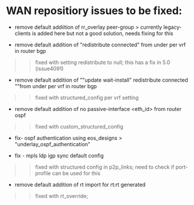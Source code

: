 # WAN repositiory issues to be fixed:

- remove default addiition of rr_overlay peer-group > currently legacy-clients is added here but not a good solution, needs fixing for this

- remove default addition of "redistribute connected" from under per vrf in router bgp
 >> fixed with setting redistribute to null;
 >> this has a fix in 5.0 (issue4091)

- remove default addition of ""update wait-install" redistribute connected ""from under per vrf in router bgp
>> fixed with structured_config per vrf setting

- remove default addition of no passive-interface <eth_id> from router ospf
>> fixed with custom_structured_config

- fix- ospf authentication using eos_designs > "underlay_ospf_authentication"

- fix - mpls ldp igp sync default config
>> fixed with structured config in p2p_links; need to check if port-profile can be used for this

- remove default addition of rt import for rt:rt generated
>> fixed with rt_override;

